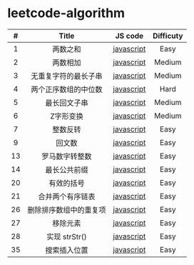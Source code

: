 # leetcode-algorithm


| # | Title | JS code | Difficuty |
| :-----------: | :-----------: | :-----------: | :-----------: |
| 1 | 两数之和  | [javascript](./solutions/001-两数之和/two-sum.js) | Easy |
| 2 | 两数相加  | [javascript](./solutions/002-两数相加/add-two-numbers.js) | Medium |
| 3 | 无重复字符的最长子串 | [javascript](./solutions/003-无重复字符的最长子串/length-of-longest-substring.js) | Medium |
| 4 | 两个正序数组的中位数  | [javascript](./solutions/004-需找两个正序数组中的中位数/solution.js) | Hard |
| 5 | 最长回文子串  | [javascript](./solutions/005-最长回文子串/solution.js) | Medium |
| 6 | Z字形变换  | [javascript](./solutions/6-Z字形变换/convertZ.js) | Medium |
| 7 | 整数反转  | [javascript](./solutions/007-整数反转/reverse-integer.js) | Easy |
| 9 | 回文数  | [javascript](./solutions/009-回文数/palindrome-number.js) | Easy |
| 13 | 罗马数字转整数  | [javascript](./solutions/013-罗马数字转整数/roman-to-integer.js.js) | Easy |
| 14 | 最长公共前缀  | [javascript](./solutions/014-最长公共前缀/longest-common-prefix.js.js) | Easy |
| 20 | 有效的括号  | [javascript](./solutions/020-有效的括号/valid-parentheses.js) | Easy |
| 21 | 合并两个有序链表  | [javascript](./solutions/021-合并两个有序链表/merge-two-lists.js) | Easy |
| 26 | 删除排序数组中的重复项  | [javascript](./solutions/026-删除排序数组中的重复项/remove-duplicates.js) | Easy |
| 27 | 移除元素  | [javascript](./solutions/027-移除元素/remove-element.js) | Easy |
| 28 | 实现 strStr() | [javascript](./solutions/028-实现strStr/str-str.js) | Easy |
| 35 | 搜索插入位置 | [javascript](./solutions/035-搜索插入位置/search-insert.js) | Easy |